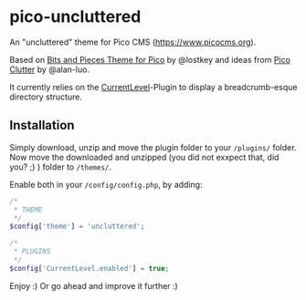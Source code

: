 # pico-uncluttered

An "uncluttered" theme for Pico CMS (<https://www.picocms.org>).

Based on [Bits and Pieces Theme for Pico](https://github.com/lostkeys/Bits-and-Pieces-Theme-for-Pico) by @lostkey and ideas from [Pico Clutter](https://github.com/alan-luo/clutter) by @alan-luo.

It currently relies on the [CurrentLevel](https://github.com/randomchars42/pico-currentlevel)-Plugin to display a breadcrumb-esque directory structure.

## Installation

Simply download, unzip and move the plugin folder to your `/plugins/` folder. Now move the downloaded and unzipped (you did not exxpect that, did you? ;) ) folder to `/themes/`.

Enable both in your `/config/config.php`, by adding:

```php
/*
 * THEME
 */
$config['theme'] = 'uncluttered';

/*
 * PLUGINS
 */
$config['CurrentLevel.enabled'] = true;
```
Enjoy :) Or go ahead and improve it further :)
